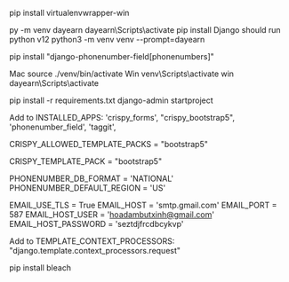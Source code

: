 <!-- cai dat virtualenv -->
pip install virtualenvwrapper-win
<!-- khoi dong virtualenv (dayearn-ten tu chon) -->
py -m venv dayearn
dayearn\Scripts\activate
pip install Django
should run python v12
python3 -m venv venv --prompt=dayearn

pip install "django-phonenumber-field[phonenumbers]"
<!-- https://django-phonenumber-field.readthedocs.io/en/latest/ -->

Mac source ./venv/bin/activate
Win venv\Scripts\activate
win dayearn\Scripts\activate

pip install -r requirements.txt
django-admin startproject



Add to INSTALLED_APPS:
'crispy_forms',
"crispy_bootstrap5",
'phonenumber_field',
'taggit',



CRISPY_ALLOWED_TEMPLATE_PACKS = "bootstrap5"

CRISPY_TEMPLATE_PACK = "bootstrap5"

PHONENUMBER_DB_FORMAT = 'NATIONAL'
PHONENUMBER_DEFAULT_REGION = 'US'

EMAIL_USE_TLS = True
EMAIL_HOST = 'smtp.gmail.com'
EMAIL_PORT = 587
EMAIL_HOST_USER = 'hoadambutxinh@gmail.com'
EMAIL_HOST_PASSWORD = 'seztdjfrcdbcykvp'


Add to TEMPLATE_CONTEXT_PROCESSORS:
"django.template.context_processors.request"

<!-- for PostgreSQL specific model fields -->

<!-- Bad
<a href="/language/category/product/{{product.pk}}">Link</a>

<-- Good -->
<!-- <a href="{{product.get_absolute_url}}">Link</a> -->

<!-- https://django-taggit.readthedocs.io/en/latest/ -->

pip install bleach